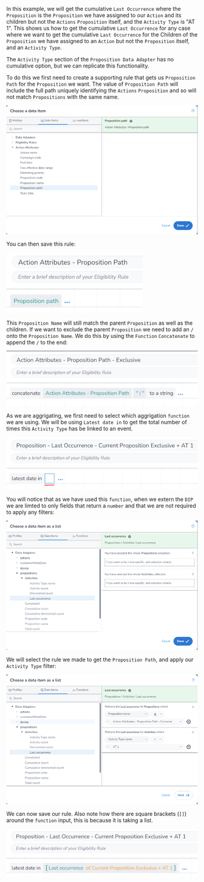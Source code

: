 In this example, we will get the cumulative `Last Occurrence` where the `Proposition` is the `Proposition` we have assigned to our `Action` and its children but not the `Actions` `Proposition` itself, and the `Activity Type` is "AT 1". This shows us how to get the cumulative `Last Occurrence` for any case where we want to get the cumulative `Last Occurrence` for the Children of the `Proposition` we have assigned to an `Action` but not the `Proposition` itself, and an `Activity Type`.

The `Activity Type` section of the `Proposition Data Adapter` has no cumulative option, but we can replicate this functionality.

To do this we first need to create a supporting rule that gets us `Proposition Path` for the `Proposition` we want. The value of `Proposition Path` will include the full path uniquely identifying the `Actions` `Proposition` and so will not match `Propositions` with the same name.

![](interest-last_occurrence-single_activity-current_proposition-exclusive-1.png)

You can then save this rule:

![](interest-last_occurrence-single_activity-current_proposition-exclusive-2.png)

This `Proposition Name` will still match the parent `Proposition` as well as the children. If we want to exclude the parent `Proposition` we need to add an `/` onto the `Proposition Name`. We do this by using the `Function` `Concatenate` to append the `/` to the end:

![](interest-last_occurrence-single_activity-current_proposition-exclusive-3.png)

As we are aggrigating, we first need to select which aggrigation `function` we are using. We will be using `Latest date in` to get the total number of times this `Activity Type` has be linked to an event.

![](interest-last_occurrence-single_activity-current_proposition-exclusive-4.png)

You will notice that as we have used this `function`, when we extern the `DIP` we are limted to only fields that return a `number` and that we are not required to apply any filters:

![](interest-last_occurrence-single_activity-current_proposition-exclusive-5.png)


We will select the rule we made to get the `Proposition Path`, and apply our `Activity Type` filter:

![](interest-last_occurrence-single_activity-current_proposition-exclusive-6.png)


We can now save our rule. Also note how there are square brackets (`[]`) around the `function` input, this is because it is taking a list.

![](interest-last_occurrence-single_activity-current_proposition-exclusive-7.png)
